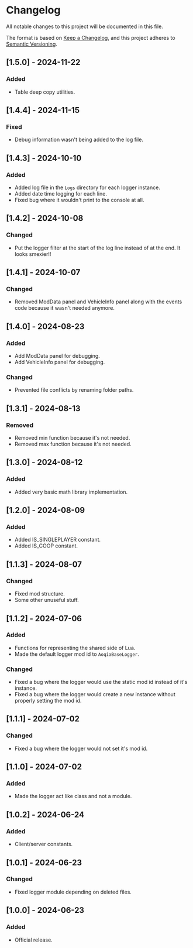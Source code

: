 # Changelog

All notable changes to this project will be documented in this file.

The format is based on [Keep a Changelog](https://keepachangelog.com/en/1.0.0/),
and this project adheres to [Semantic Versioning](https://semver.org/spec/v2.0.0.html).

## [1.5.0] - 2024-11-22

### Added

- Table deep copy utilities.

## [1.4.4] - 2024-11-15

### Fixed

- Debug information wasn't being added to the log file.

## [1.4.3] - 2024-10-10

### Added

- Added log file in the `Logs` directory for each logger instance.
- Added date time logging for each line.
- Fixed bug where it wouldn't print to the console at all.

## [1.4.2] - 2024-10-08

### Changed

- Put the logger filter at the start of the log line instead of at the end. It looks smexier!!

## [1.4.1] - 2024-10-07

### Changed

- Removed ModData panel and VehicleInfo panel along with the events code because it wasn't needed anymore.

## [1.4.0] - 2024-08-23

### Added

- Add ModData panel for debugging.
- Add VehicleInfo panel for debugging.

### Changed

- Prevented file conflicts by renaming folder paths.

## [1.3.1] - 2024-08-13

### Removed

- Removed min function because it's not needed.
- Removed max function because it's not needed.

## [1.3.0] - 2024-08-12

### Added

- Added very basic math library implementation.

## [1.2.0] - 2024-08-09

### Added

- Added IS_SINGLEPLAYER constant.
- Added IS_COOP constant.

## [1.1.3] - 2024-08-07

### Changed

- Fixed mod structure.
- Some other unuseful stuff.

## [1.1.2] - 2024-07-06

### Added

-   Functions for representing the shared side of Lua.
-   Made the default logger mod id to `AoqiaBaseLogger`.

### Changed

-   Fixed a bug where the logger would use the static mod id instead of it's instance.
-   Fixed a bug where the logger would create a new instance without properly setting the mod id.

## [1.1.1] - 2024-07-02

### Changed

-   Fixed a bug where the logger would not set it's mod id.

## [1.1.0] - 2024-07-02

### Added

-   Made the logger act like class and not a module.

## [1.0.2] - 2024-06-24

### Added

-   Client/server constants.

## [1.0.1] - 2024-06-23

### Changed

-   Fixed logger module depending on deleted files.

## [1.0.0] - 2024-06-23

### Added

-   Official release.
